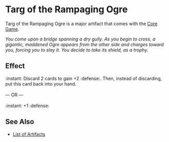 # Targ of the Rampaging Ogre

Targ of the Rampaging Ogre is a major artifact that comes with the [Core Game](../content.md).

*You come upon a bridge spanning a dry gully. As you begin to cross, a gigantic, maddened Ogre appears from the other side and charges toward you, forcing you to slay it. You decide to take its shield, as a trophy.*


## Effect

:instant: Discard 2 cards to gain +2 :defense:. Then, instead of discarding, put this card back into your hand.<br><br>— OR —<br><br>:instant: +1 :defense:


## See Also

- [List of Artifacts](../artifacts.md)

